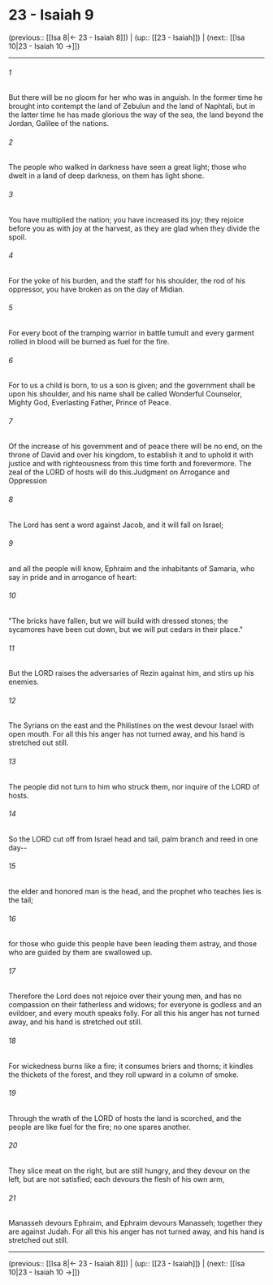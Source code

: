 # 23 - Isaiah 9

(previous:: [[Isa 8|← 23 - Isaiah 8]]) | (up:: [[23 - Isaiah]]) | (next:: [[Isa 10|23 - Isaiah 10 →]])

***


###### 1 
But there will be no gloom for her who was in anguish. In the former time he brought into contempt the land of Zebulun and the land of Naphtali, but in the latter time he has made glorious the way of the sea, the land beyond the Jordan, Galilee of the nations. 

###### 2 
The people who walked in darkness have seen a great light; those who dwelt in a land of deep darkness, on them has light shone. 

###### 3 
You have multiplied the nation; you have increased its joy; they rejoice before you as with joy at the harvest, as they are glad when they divide the spoil. 

###### 4 
For the yoke of his burden, and the staff for his shoulder, the rod of his oppressor, you have broken as on the day of Midian. 

###### 5 
For every boot of the tramping warrior in battle tumult and every garment rolled in blood will be burned as fuel for the fire. 

###### 6 
For to us a child is born, to us a son is given; and the government shall be upon his shoulder, and his name shall be called Wonderful Counselor, Mighty God, Everlasting Father, Prince of Peace. 

###### 7 
Of the increase of his government and of peace there will be no end, on the throne of David and over his kingdom, to establish it and to uphold it with justice and with righteousness from this time forth and forevermore. The zeal of the LORD of hosts will do this.Judgment on Arrogance and Oppression 

###### 8 
The Lord has sent a word against Jacob, and it will fall on Israel; 

###### 9 
and all the people will know, Ephraim and the inhabitants of Samaria, who say in pride and in arrogance of heart: 

###### 10 
"The bricks have fallen, but we will build with dressed stones; the sycamores have been cut down, but we will put cedars in their place." 

###### 11 
But the LORD raises the adversaries of Rezin against him, and stirs up his enemies. 

###### 12 
The Syrians on the east and the Philistines on the west devour Israel with open mouth. For all this his anger has not turned away, and his hand is stretched out still. 

###### 13 
The people did not turn to him who struck them, nor inquire of the LORD of hosts. 

###### 14 
So the LORD cut off from Israel head and tail, palm branch and reed in one day-- 

###### 15 
the elder and honored man is the head, and the prophet who teaches lies is the tail; 

###### 16 
for those who guide this people have been leading them astray, and those who are guided by them are swallowed up. 

###### 17 
Therefore the Lord does not rejoice over their young men, and has no compassion on their fatherless and widows; for everyone is godless and an evildoer, and every mouth speaks folly. For all this his anger has not turned away, and his hand is stretched out still. 

###### 18 
For wickedness burns like a fire; it consumes briers and thorns; it kindles the thickets of the forest, and they roll upward in a column of smoke. 

###### 19 
Through the wrath of the LORD of hosts the land is scorched, and the people are like fuel for the fire; no one spares another. 

###### 20 
They slice meat on the right, but are still hungry, and they devour on the left, but are not satisfied; each devours the flesh of his own arm, 

###### 21 
Manasseh devours Ephraim, and Ephraim devours Manasseh; together they are against Judah. For all this his anger has not turned away, and his hand is stretched out still.

***

(previous:: [[Isa 8|← 23 - Isaiah 8]]) | (up:: [[23 - Isaiah]]) | (next:: [[Isa 10|23 - Isaiah 10 →]])
